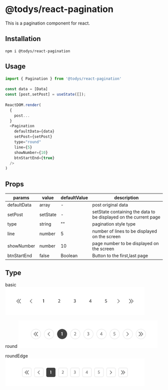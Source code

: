 # @todys/react-pagination

This is a pagination component for react.

## Installation

```
npm i @todys/react-pagination
```

## Usage

```javascript
import { Pagination } from '@todys/react-pagination'

const data = [Data]
const [post,setPost] = useState([]);

ReactDOM.render(
  {
    post...
  }
  <Pagination 
    defaultData={data} 
    setPost={setPost} 
    type="round" 
    line={5} 
    showNumber={10}
    btnStartEnd={true}
  />
)
```

## Props

| params | value | defaultValue | description |
|--------|-------|--------------|-------------|
|defaultData|array|-|post original data|
|setPost|setState|-|setState containing the data to be displayed on the current page|
|type|string|""|pagination style type|
|line|number|5|number of lines to be displayed on the screen|
|showNumber|number|10|page number to be displayed on the screen|
|btnStartEnd|false|Boolean|Button to the first,last page|

## Type

basic   
![basic](./img/basic.png)      


round
![basic](./img/round.png)      


roundEdge
![basic](./img/roundEdge.png)      
